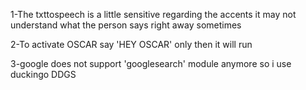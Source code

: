 1-The txttospeech is a little sensitive regarding the accents it may not understand what the person says right away sometimes 

2-To activate OSCAR say 'HEY OSCAR' only then it will run 

3-google does not support 'googlesearch' module anymore so i use duckingo DDGS